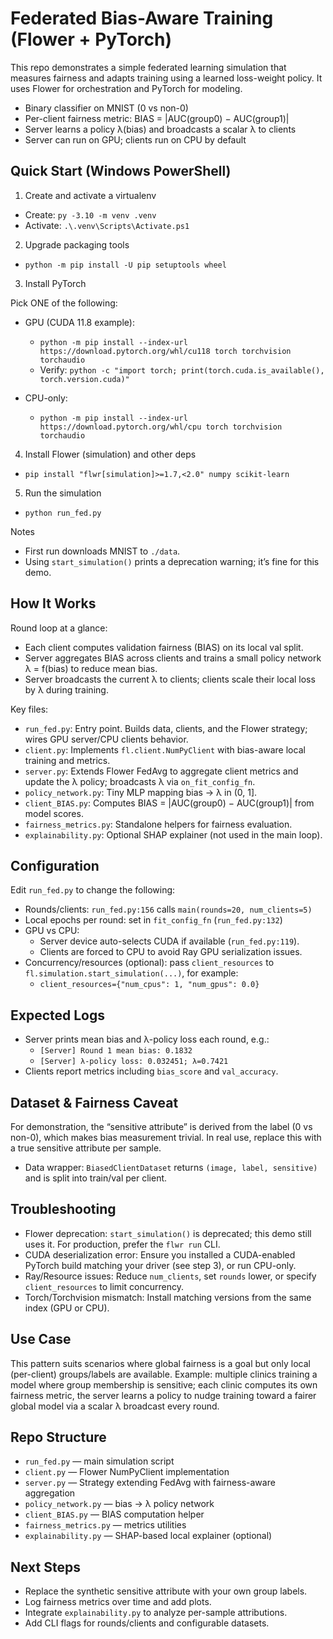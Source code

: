 # Federated Bias-Aware Training (Flower + PyTorch)

This repo demonstrates a simple federated learning simulation that measures fairness and adapts training using a learned loss-weight policy. It uses Flower for orchestration and PyTorch for modeling.

- Binary classifier on MNIST (0 vs non-0)
- Per-client fairness metric: BIAS = |AUC(group0) − AUC(group1)|
- Server learns a policy λ(bias) and broadcasts a scalar λ to clients
- Server can run on GPU; clients run on CPU by default

## Quick Start (Windows PowerShell)

1) Create and activate a virtualenv

- Create: `py -3.10 -m venv .venv`
- Activate: `.\.venv\Scripts\Activate.ps1`

2) Upgrade packaging tools

- `python -m pip install -U pip setuptools wheel`

3) Install PyTorch

Pick ONE of the following:

- GPU (CUDA 11.8 example):
  - `python -m pip install --index-url https://download.pytorch.org/whl/cu118 torch torchvision torchaudio`
  - Verify: `python -c "import torch; print(torch.cuda.is_available(), torch.version.cuda)"`

- CPU-only:
  - `python -m pip install --index-url https://download.pytorch.org/whl/cpu torch torchvision torchaudio`

4) Install Flower (simulation) and other deps

- `pip install "flwr[simulation]>=1.7,<2.0" numpy scikit-learn`

5) Run the simulation

- `python run_fed.py`

Notes
- First run downloads MNIST to `./data`.
- Using `start_simulation()` prints a deprecation warning; it’s fine for this demo.

## How It Works

Round loop at a glance:
- Each client computes validation fairness (BIAS) on its local val split.
- Server aggregates BIAS across clients and trains a small policy network λ = f(bias) to reduce mean bias.
- Server broadcasts the current λ to clients; clients scale their local loss by λ during training.

Key files:
- `run_fed.py`: Entry point. Builds data, clients, and the Flower strategy; wires GPU server/CPU clients behavior.
- `client.py`: Implements `fl.client.NumPyClient` with bias-aware local training and metrics.
- `server.py`: Extends Flower FedAvg to aggregate client metrics and update the λ policy; broadcasts λ via `on_fit_config_fn`.
- `policy_network.py`: Tiny MLP mapping bias → λ in (0, 1].
- `client_BIAS.py`: Computes BIAS = |AUC(group0) − AUC(group1)| from model scores.
- `fairness_metrics.py`: Standalone helpers for fairness evaluation.
- `explainability.py`: Optional SHAP explainer (not used in the main loop).

## Configuration

Edit `run_fed.py` to change the following:
- Rounds/clients: `run_fed.py:156` calls `main(rounds=20, num_clients=5)`
- Local epochs per round: set in `fit_config_fn` (`run_fed.py:132`)
- GPU vs CPU:
  - Server device auto-selects CUDA if available (`run_fed.py:119`).
  - Clients are forced to CPU to avoid Ray GPU serialization issues.
- Concurrency/resources (optional): pass `client_resources` to `fl.simulation.start_simulation(...)`, for example:
  - `client_resources={"num_cpus": 1, "num_gpus": 0.0}`

## Expected Logs

- Server prints mean bias and λ-policy loss each round, e.g.:
  - `[Server] Round 1 mean bias: 0.1832`
  - `[Server] λ-policy loss: 0.032451; λ=0.7421`
- Clients report metrics including `bias_score` and `val_accuracy`.

## Dataset & Fairness Caveat

For demonstration, the “sensitive attribute” is derived from the label (0 vs non-0), which makes bias measurement trivial. In real use, replace this with a true sensitive attribute per sample.

- Data wrapper: `BiasedClientDataset` returns `(image, label, sensitive)` and is split into train/val per client.

## Troubleshooting

- Flower deprecation: `start_simulation()` is deprecated; this demo still uses it. For production, prefer the `flwr run` CLI.
- CUDA deserialization error: Ensure you installed a CUDA-enabled PyTorch build matching your driver (see step 3), or run CPU-only.
- Ray/Resource issues: Reduce `num_clients`, set `rounds` lower, or specify `client_resources` to limit concurrency.
- Torch/Torchvision mismatch: Install matching versions from the same index (GPU or CPU).

## Use Case

This pattern suits scenarios where global fairness is a goal but only local (per-client) groups/labels are available. Example: multiple clinics training a model where group membership is sensitive; each clinic computes its own fairness metric, the server learns a policy to nudge training toward a fairer global model via a scalar λ broadcast every round.

## Repo Structure

- `run_fed.py` — main simulation script
- `client.py` — Flower NumPyClient implementation
- `server.py` — Strategy extending FedAvg with fairness-aware aggregation
- `policy_network.py` — bias → λ policy network
- `client_BIAS.py` — BIAS computation helper
- `fairness_metrics.py` — metrics utilities
- `explainability.py` — SHAP-based local explainer (optional)

## Next Steps

- Replace the synthetic sensitive attribute with your own group labels.
- Log fairness metrics over time and add plots.
- Integrate `explainability.py` to analyze per-sample attributions.
- Add CLI flags for rounds/clients and configurable datasets.
